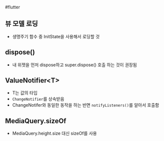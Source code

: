 #flutter 

## 뷰 모델 로딩
- 생명주기 함수 중 InitState을 사용해서 로딩할 것

## dispose()
- 내 위젯을 먼저 dispose하고 super.dispose() 호출 하는 것이 권장됨

## ValueNotifier\<T>
- T는 값의 타입
- `ChangeNotifier`를 상속받음
- ChangeNotifer와 동일한 동작을 하는 반면 `notifyListeners()`를 알아서 호출함


## MediaQuery.sizeOf
- MediaQuery.height.size 대신 sizeOf를 사용
